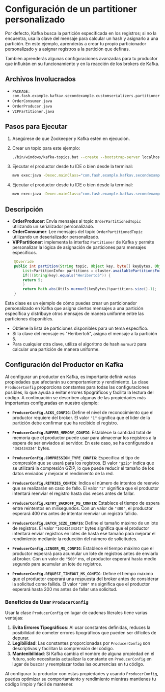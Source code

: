 # Configuración de un partitioner personalizado

Por defecto, Kafka busca la partición especificada en los registros; si no la encuentra, usa la clave del mensaje para calcular un hash y asignarlo a una partición. En este ejemplo, aprenderás a crear tu propio particionador personalizado y a asignar registros a la partición que definas.

También aprenderás algunas configuraciones avanzadas para tu productor que influirán en su funcionamiento y en la reacción de los brokers de Kafka.

## Archivos Involucrados

- `PACKAGE: com.fash.example.kafkav.secondexample.customserializers.partitioner`
- `OrderConsumer.java`
- `OrderProducer.java`
- `VIPPartitioner.java`

## Pasos para Ejecutar

1. Asegúrese de que Zookeeper y Kafka estén en ejecución.
2. Crear un topic para este ejemplo:

    ```bash
    ./bin/windows/kafka-topics.bat --create --bootstrap-server localhost:9092 --replication-factor 1 --partitions 10 --topic OrderPartitionedTopic
    ```

3. Ejecutar el productor desde tu IDE o bien desde la terminal:

    ```bash
    mvn exec:java -Dexec.mainClass="com.fash.example.kafkav.secondexample.customserializers.partitioner.OrderProducer"
    ```

4. Ejecutar el productor desde tu IDE o bien desde la terminal:

    ```bash
    mvn exec:java -Dexec.mainClass="com.fash.example.kafkav.secondexample.customserializers.partitioner.OrderConsumer"
    ```

## Descripción

- **OrderProducer**: Envía mensajes al topic `OrderPartitionedTopic` utilizando un serializador personalizado.
- **OrderConsumer**: Lee mensajes del topic `OrderPartitionedTopic` utilizando un deserializador personalizado.
- **VIPPartitioner**: implementa la interfaz `Partitioner` de Kafka y permite personalizar la lógica de asignación de particiones para mensajes específicos. 

```java
	@Override
	public int partition(String topic, Object key, byte[] keyBytes, Object value, byte[] valueBytes, Cluster cluster) {
		List<PartitionInfo> partitions = cluster.availablePartitionsForTopic(topic);
		if(((String)key).equals("Heriberto5")) {
		return 5;
		}
		return Math.abs(Utils.murmur2(keyBytes)%partitions.size()-1);
	}
```

Esta clase es un ejemplo de cómo puedes crear un particionador personalizado en Kafka que asigna ciertos mensajes a una partición específica y distribuye otros mensajes de manera uniforme entre las particiones disponibles.

  - Obtiene la lista de particiones disponibles para un tema específico.
  - Si la clave del mensaje es "Heriberto5", asigna el mensaje a la partición 5.
  - Para cualquier otra clave, utiliza el algoritmo de hash `murmur2` para calcular una partición de manera uniforme.


## Configuración del Productor en Kafka

Al configurar un productor en Kafka, es importante definir varias propiedades que afectarán su comportamiento y rendimiento. La clase `ProducerConfig` proporciona constantes para todas las configuraciones posibles, lo que ayuda a evitar errores tipográficos y facilita la lectura del código. A continuación se describen algunas de las propiedades más importantes configuradas en nuestro ejemplo:

- **`ProducerConfig.ACKS_CONFIG`**: Define el nivel de reconocimiento que el productor requiere del broker. El valor `"1"` significa que el líder de la partición debe confirmar que ha recibido el registro.

- **`ProducerConfig.BUFFER_MEMORY_CONFIG`**: Establece la cantidad total de memoria que el productor puede usar para almacenar los registros a la espera de ser enviados al servidor. En este caso, se ha configurado a `"343434334"` bytes.

- **`ProducerConfig.COMPRESSION_TYPE_CONFIG`**: Especifica el tipo de compresión que se usará para los registros. El valor `"gzip"` indica que se utilizará la compresión GZIP, lo que puede reducir el tamaño de los datos enviados y mejorar el rendimiento de la red.

- **`ProducerConfig.RETRIES_CONFIG`**: Indica el número de intentos de reenvío que se realizarán en caso de fallo. El valor `"2"` significa que el productor intentará reenviar el registro hasta dos veces antes de fallar.

- **`ProducerConfig.RETRY_BACKOFF_MS_CONFIG`**: Establece el tiempo de espera entre reintentos en milisegundos. Con un valor de `"400"`, el productor esperará 400 ms antes de intentar reenviar un registro fallido.

- **`ProducerConfig.BATCH_SIZE_CONFIG`**: Define el tamaño máximo de un lote de registros. El valor `"10243434343"` bytes significa que el productor intentará enviar registros en lotes de hasta ese tamaño para mejorar el rendimiento mediante la reducción del número de solicitudes.

- **`ProducerConfig.LINGER_MS_CONFIG`**: Establece el tiempo máximo que el productor esperará para acumular un lote de registros antes de enviarlo al broker. Con un valor de `"500"` ms, el productor esperará hasta medio segundo para acumular un lote de registros.

- **`ProducerConfig.REQUEST_TIMEOUT_MS_CONFIG`**: Define el tiempo máximo que el productor esperará una respuesta del broker antes de considerar la solicitud como fallida. El valor `"200"` ms significa que el productor esperará hasta 200 ms antes de fallar una solicitud.

### Beneficios de Usar `ProducerConfig`

Usar la clase `ProducerConfig` en lugar de cadenas literales tiene varias ventajas:

1. **Evita Errores Tipográficos**: Al usar constantes definidas, reduces la posibilidad de cometer errores tipográficos que pueden ser difíciles de depurar.
2. **Legibilidad**: Las constantes proporcionadas por `ProducerConfig` son descriptivas y facilitan la comprensión del código.
3. **Mantenibilidad**: Si Kafka cambia el nombre de alguna propiedad en el futuro, solo necesitarás actualizar la constante en `ProducerConfig` en lugar de buscar y reemplazar todas las ocurrencias en tu código.

Al configurar tu productor con estas propiedades y usando `ProducerConfig`, puedes optimizar su comportamiento y rendimiento mientras mantienes tu código limpio y fácil de mantener.
